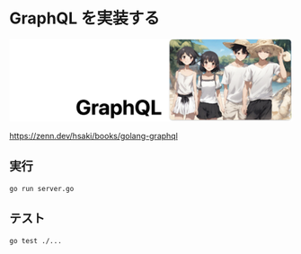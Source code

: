 # GraphQL を実装する

<img src="docs/image.png">

https://zenn.dev/hsaki/books/golang-graphql

## 実行

```
go run server.go
```

## テスト

```
go test ./...
```
